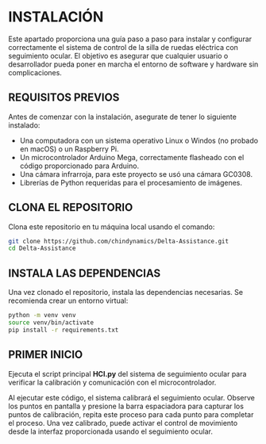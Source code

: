 # INSTALACIÓN

Este apartado proporciona una guía paso a paso para instalar y configurar correctamente el sistema de control de la silla de ruedas eléctrica con seguimiento ocular. El objetivo es asegurar que cualquier usuario o desarrollador pueda poner en marcha el entorno de software y hardware sin complicaciones.

## REQUISITOS PREVIOS

Antes de comenzar con la instalación, asegurate de tener lo siguiente instalado:
- Una computadora con un sistema operativo Linux o Windos (no probado en macOS) o un Raspberry Pi.
- Un microcontrolador Arduino Mega, correctamente flasheado con el código proporcionado para Arduino.
- Una cámara infrarroja, para este proyecto se usó una cámara GC0308.
- Librerías de Python requeridas para el procesamiento de imágenes.

## CLONA EL REPOSITORIO

Clona este repositorio en tu máquina local usando el comando:

```bash
git clone https://github.com/chindynamics/Delta-Assistance.git
cd Delta-Assistance
```

## INSTALA LAS DEPENDENCIAS

Una vez clonado el repositorio, instala las dependencias necesarias. Se recomienda crear un entorno virtual:

```bash
python -m venv venv
source venv/bin/activate
pip install -r requirements.txt
```

## PRIMER INICIO

Ejecuta el script principal **HCI.py** del sistema de seguimiento ocular para verificar la calibración y comunicación con el microcontrolador.

Al ejecutar este código, el sistema calibrará el seguimiento ocular. Observe los puntos en pantalla y presione la barra espaciadora para capturar los puntos de calibración, repita este proceso para cada punto para completar el proceso. Una vez calibrado, puede activar el control de movimiento desde la interfaz proporcionada usando el seguimiento ocular.
